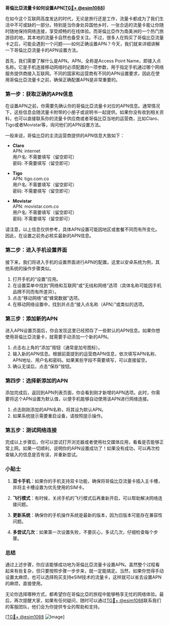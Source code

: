 **哥倫比亞流量卡如何设置APN[[TG💪+ @esim1088](https://t.me/s/esim1088)]**

在如今这个互联网高度发达的时代，无论是旅行还是工作，流量卡都成为了我们生活中不可或缺的一部分。特别是当你身处异国他乡时，一张合适的流量卡能让你随时随地保持网络连接，享受顺畅的在线体验。而哥倫比亞作为南美洲的一个热门旅游目的地，其本地的流量卡自然也备受关注。不过，很多人在购买了哥倫比亞流量卡之后，可能会遇到一个问题——如何正确设置APN？今天，我们就来详细讲解一下哥倫比亞流量卡的APN设置方法。

首先，我们需要了解什么是APN。APN，全称是Access Point Name，即接入点名称。它是手机连接移动网络时必须配置的一项参数，用于指定手机通过哪个网络服务提供商接入互联网。不同的国家和运营商有不同的APN设置要求，因此在使用哥倫比亞流量卡之前，确保正确配置APN是非常重要的。

### 第一步：获取正确的APN信息

在设置APN之前，你需要先确认你的哥倫比亞流量卡对应的APN信息。通常情况下，这些信息会随流量卡附带的小册子或说明书一起提供。如果你没有收到相关资料，也可以直接联系你的流量卡供应商或者哥倫比亞当地的运营商，比如Claro、Tigo或者Movistar等，询问他们的APN设置方法。

一般来说，哥倫比亞的主流运营商提供的APN信息大致如下：

- **Claro**  
  APN: internet  
  用户名: 不需要填写（留空即可）  
  密码: 不需要填写（留空即可）

- **Tigo**  
  APN: tigo.com.co  
  用户名: 不需要填写（留空即可）  
  密码: 不需要填写（留空即可）

- **Movistar**  
  APN: movistar.com.co  
  用户名: 不需要填写（留空即可）  
  密码: 不需要填写（留空即可）

请注意，以上信息仅供参考，具体APN设置可能因地区或套餐不同而有所变化。因此，在设置之前务必核实最新的APN信息。

### 第二步：进入手机设置界面

接下来，我们将进入手机的设置界面进行APN的配置。这里以安卓系统为例，其他系统的操作步骤类似。

1. 打开手机的“设置”应用。
2. 在设置菜单中找到“网络和互联网”或“无线和网络”选项（具体名称可能因手机品牌不同而有所差异）。
3. 点击“移动网络”或“蜂窝数据”选项。
4. 在移动网络设置中，找到并点击“接入点名称（APN）”或类似的选项。

### 第三步：添加新的APN

进入APN设置页面后，你会发现这里已经预存了一些默认的APN信息。如果你想使用哥倫比亞流量卡，就需要手动添加一个新的APN。

1. 点击右上角的“添加”按钮（通常是加号图标）。
2. 输入新的APN信息。根据前面提到的运营商APN信息，依次填写APN名称、APN地址、用户名和密码。如果某些字段不需要填写，可以直接留空。
3. 确认无误后，点击“保存”按钮。

### 第四步：选择新添加的APN

添加完成后，返回到APN列表页面，你会看到刚才新增的APN选项。此时，你需要将这个APN设置为默认值，以便手机能够自动使用该APN进行网络连接。

1. 点击刚刚添加的APN名称，将其设为默认APN。
2. 如果系统提示需要重启设备，请按照提示操作。

### 第五步：测试网络连接

完成以上步骤后，你可以尝试打开浏览器或者使用社交媒体应用，看看是否能够正常上网。如果一切顺利，说明你的APN设置成功了！如果没有成功，可以再次检查输入的信息是否有误，并重新尝试。

### 小贴士

1. **双卡手机**：如果你的手机支持双卡功能，确保将哥倫比亞流量卡插入主卡槽，并将主卡槽设置为优先使用的SIM卡。
   
2. **飞行模式**：有时候，关闭手机的飞行模式后再重新开启，可以帮助解决网络连接问题。

3. **更新系统**：确保你的手机操作系统是最新的版本，因为旧版本可能存在兼容性问题。

4. **多尝试几次**：如果第一次设置失败，不要灰心，多试几次，仔细检查每个步骤。

### 总结

通过上述步骤，你应该能够成功地为哥倫比亞流量卡设置APN。虽然整个过程看起来有些复杂，但只要按照步骤一步步来，就一定能搞定。当然，如果你觉得手动设置太麻烦，也可以选择购买支持eSIM技术的流量卡，这样就可以省去设置APN的麻烦，直接使用。

无论你选择哪种方式，都希望你在哥倫比亞的旅程中能够畅享无忧的网络体验。最后，再次提醒大家，如果有任何疑问，随时可以通过[TG💪+ @esim1088](https://t.me/s/esim1088)联系我们的客服团队，他们会为你提供专业的帮助和支持。

[[TG💪+ @esim1088](https://t.me/s/esim1088) ![Image](https://i.postimg.cc/4NQfJmqS/Snipaste-2025-05-13-00-14-12.png)]